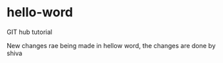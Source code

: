 # hello-word
GIT hub tutorial

New changes rae being made in hellow word, the changes are done by shiva
